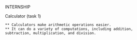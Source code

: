 INTERNSHIP

Calculator (task 1)

    ** Calculators make arithmetic operations easier.
    ** It can do a variety of computations, including addition, subtraction, multiplication, and division.

